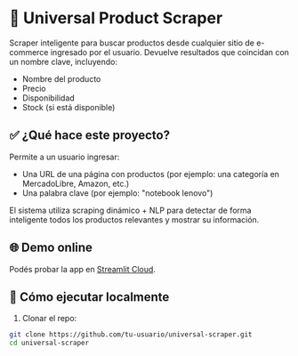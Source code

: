 # 🛒 Universal Product Scraper

Scraper inteligente para buscar productos desde cualquier sitio de e-commerce ingresado por el usuario. Devuelve resultados que coincidan con un nombre clave, incluyendo:
- Nombre del producto
- Precio
- Disponibilidad
- Stock (si está disponible)

## ✅ ¿Qué hace este proyecto?

Permite a un usuario ingresar:
- Una URL de una página con productos (por ejemplo: una categoría en MercadoLibre, Amazon, etc.)
- Una palabra clave (por ejemplo: "notebook lenovo")

El sistema utiliza scraping dinámico + NLP para detectar de forma inteligente todos los productos relevantes y mostrar su información.

## 🌐 Demo online

Podés probar la app en [Streamlit Cloud](https://share.streamlit.io/).

## 🚀 Cómo ejecutar localmente

1. Clonar el repo:

```bash
git clone https://github.com/tu-usuario/universal-scraper.git
cd universal-scraper
